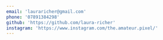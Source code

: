 ```yaml
---
email: 'lauraricher@gmail.com'
phone: '07891384298'
github: 'https://github.com/laura-richer'
instagram: 'https://www.instagram.com/the.amateur.pixel/'
---
```

